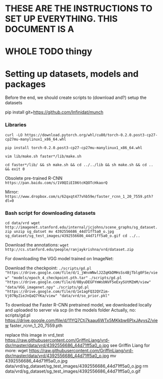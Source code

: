# THESE ARE THE INSTRUCTIONS TO SET UP EVERYTHING. THIS DOCUMENT IS A
# WHOLE TODO thingy
# Setting up datasets, models and packages

Before the end, we should create scripts to (download and?) setup the datasets

pip install git+https://github.com/Infinidat/munch

### Libraries

`curl -LO https://download.pytorch.org/whl/cu80/torch-0.2.0.post3-cp27-cp27mu-manylinux1_x86_64.whl`

`pip install torch-0.2.0.post3-cp27-cp27mu-manylinux1_x86_64.whl`

`vim lib/make.sh faster*/lib/make.sh`

`cd faster*/lib/ && sh make.sh && cd ../../lib && sh make.sh && cd .. && exit 0`

Obsolete pre-trained R-CNN `https://pan.baidu.com/s/1V0QIiEI06tcKQOTcHkaorQ`

Mirror: `https://www.dropbox.com/s/62qxqt477vhb59e/faster_rcnn_1_20_7559.pth?dl=0`

### Bash script for downloading datasets

`cd data/vrd
wget http://imagenet.stanford.edu/internal/jcjohns/scene_graphs/sg_dataset.zip
unzip sg_datset
mv 4392556686_44d71ff5a0_o.jpg sg_dataset/sg_test_images/4392556686_44d71ff5a0_o.gif
cd ../..`

<!--
`cd data/`

To download the VRD dataset: 
`wget http://imagenet.stanford.edu/internal/jcjohns/scene_graphs/sg_dataset.zip`

Unzip VRD dataset: 
`unzip sg_datset`

Move a file, and convert it from .gif to .jpg: 
`mv vrd/4392556686_44d71ff5a0_o.jpg sg_dataset/sg_test_images/4392556686_44d71ff5a0_o.gif`
-->

Download the annotations: 
`wget http://cs.stanford.edu/people/ranjaykrishna/vrd/dataset.zip`

<!---do we really need this? -->
<!---wget https://drive.google.com/drive/folders/1V8q2i2gHUpSAXTY4Mf6k06WHDVn6MXQ7 -->

For downloading the VGG model trained on ImageNet: 
<!-- `wget --load-cookies /tmp/cookies.txt "https://docs.google.com/uc?export=download&confirm=$(wget --quiet --save-cookies /tmp/cookies.txt --keep-session-cookies --no-check-certificate 'https://docs.google.com/uc?export=download&id=0ByuDEGFYmWsbNVF5eExySUtMZmM' -O- | sed -rn 's/.*confirm=([0-9A-Za-z_]+).*/\1\n/p')&id=0ByuDEGFYmWsbNVF5eExySUtMZmM" -O VGG_imagenet.npy && rm -rf /tmp/cookies.txt`

For downloading so\_prior.pkl (I couldn't figure a way to download this through wget, so I downloaded locally) and then just used scp. This has to be put in the `~/data/vrd/ folder`
`scp ./so_prior.pkl findwise@10.10.9.30:/opt/interactionwise/interactionwise-vrd/data/vrd/so_prior.pkl`

For downloading VG dataset:
`wget --load-cookies /tmp/cookies.txt "https://docs.google.com/uc?export=download&confirm=$(wget --quiet --save-cookies /tmp/cookies.txt --keep-session-cookies --no-check-certificate 'https://docs.google.com/uc?export=download&id=1QrxXRE4WBPDVN81bYsecCxrlzDkR2zXZ' -O- | sed -rn 's/.*confirm=([0-9A-Za-z_]+).*/\1\n/p')&id=1QrxXRE4WBPDVN81bYsecCxrlzDkR2zXZ" -O vg.zip && rm -rf /tmp/cookies.txt`
-->

Download the checkpoint:
`./scripts/gd.pl "https://drive.google.com/file/d/1_jWnvWNwlJ2ZqKbDMHsSs4BjTblg0FSe/view" "models/epoch_4_checkpoint.pth.tar"`
`./scripts/gd.pl "https://drive.google.com/file/d/0ByuDEGFYmWsbNVF5eExySUtMZmM/view" "data/VGG_imagenet.npy"`
`./scripts/gd.pl "https://drive.google.com/file/d/1e1agFQ32QYZim-Vj07NyZieJnQaQ7YKa/view" "data/vrd/so_prior.pkl"`

To download the Faster R-CNN pretrained model, we downloaded locally and uploaded to server via scp (in the models folder
Actually, no:
scripts/gd.pl https://drive.google.com/file/d/11YQ7Ctj7kaau6WTx5MKkbw6PIxJAyvsZ/view faster_rcnn_1_20_7559.pth

replace this image in vrd_test
https://raw.githubusercontent.com/GriffinLiang/vrd-dsr/master/data/vrd/4392556686_44d71ff5a0_o.jpg
see Griffin Liang for more:
wget https://raw.githubusercontent.com/GriffinLiang/vrd-dsr/master/data/vrd/4392556686_44d71ff5a0_o.jpg
mv 4392556686_44d71ff5a0_o.jpg data/vrd/sg_dataset/sg_test_images/4392556686_44d71ff5a0_o.jpg
rm data/vrd/sg_dataset/sg_test_images/4392556686_44d71ff5a0_o.gif

